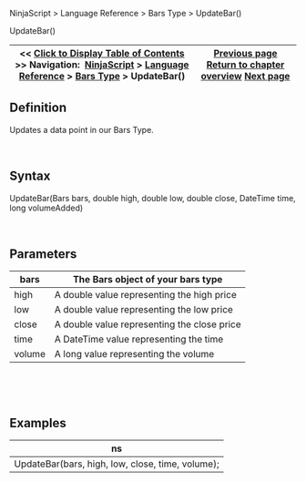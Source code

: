 ﻿


NinjaScript \> Language Reference \> Bars Type \> UpdateBar()






















UpdateBar()







| \<\< [Click to Display Table of Contents](updatebar.md) \>\> **Navigation:**     [NinjaScript](ninjascript.md) \> [Language Reference](language_reference_wip.md) \> [Bars Type](bars_type.md) \> UpdateBar() | [Previous page](barstype_sessioniterator.md) [Return to chapter overview](bars_type.md) [Next page](chart_style.md) |
| --- | --- |











## Definition


Updates a data point in our Bars Type.


 


## Syntax


UpdateBar(Bars bars, double high, double low, double close, DateTime time, long volumeAdded)


 


## Parameters




| bars | The Bars object of your bars type |
| --- | --- |
| high | A double value representing the high price |
| low | A double value representing the low price |
| close | A double value representing the close price |
| time | A DateTime value representing the time |
| volume | A long value representing the volume |



 


 


## Examples




| ns |
| --- |
| UpdateBar(bars, high, low, close, time, volume); |









